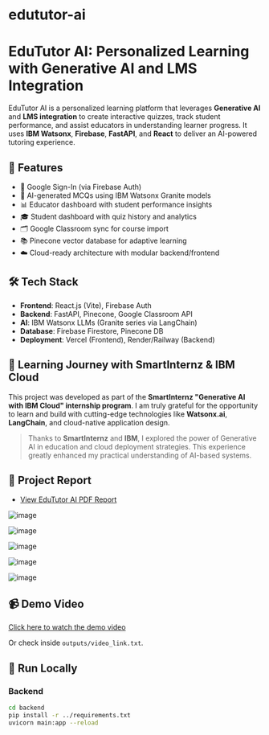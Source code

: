 # edututor-ai

# EduTutor AI: Personalized Learning with Generative AI and LMS Integration

EduTutor AI is a personalized learning platform that leverages **Generative AI** and **LMS integration** to create interactive quizzes, track student performance, and assist educators in understanding learner progress. It uses **IBM Watsonx**, **Firebase**, **FastAPI**, and **React** to deliver an AI-powered tutoring experience.

## 🚀 Features

- 🔐 Google Sign-In (via Firebase Auth)
- 🧠 AI-generated MCQs using IBM Watsonx Granite models
- 📊 Educator dashboard with student performance insights
- 🎓 Student dashboard with quiz history and analytics
- 🗂️ Google Classroom sync for course import
- 📚 Pinecone vector database for adaptive learning
- ☁️ Cloud-ready architecture with modular backend/frontend

## 🛠️ Tech Stack

- **Frontend**: React.js (Vite), Firebase Auth
- **Backend**: FastAPI, Pinecone, Google Classroom API
- **AI**: IBM Watsonx LLMs (Granite series via LangChain)
- **Database**: Firebase Firestore, Pinecone DB
- **Deployment**: Vercel (Frontend), Render/Railway (Backend)

## 🧠 Learning Journey with SmartInternz & IBM Cloud

This project was developed as part of the **SmartInternz "Generative AI with IBM Cloud" internship program**. I am truly grateful for the opportunity to learn and build with cutting-edge technologies like **Watsonx.ai**, **LangChain**, and cloud-native application design.

> Thanks to **SmartInternz** and **IBM**, I explored the power of Generative AI in education and cloud deployment strategies. This experience greatly enhanced my practical understanding of AI-based systems.

## 📄 Project Report

- [View EduTutor AI PDF Report](https://harshavardhanvukkum.github.io/edututor-ai/EduTutor_AI_Project_Report.pdf)

![image](https://github.com/user-attachments/assets/3e28f9cf-ad4c-4e4a-9f9c-1ec31a11a6cc)


![image](https://github.com/user-attachments/assets/02c9f339-39d7-4aef-b4ae-3e4705d3da2e)



![image](https://github.com/user-attachments/assets/a8ed3ad7-2568-4d5c-8726-5f9146fc4979)



![image](https://github.com/user-attachments/assets/daa4bdee-4012-4d24-bdcd-169046a575bf)



![image](https://github.com/user-attachments/assets/35a60972-1eeb-4925-9a53-2ba2ccefbe65)




## 📹 Demo Video

[Click here to watch the demo video](https://drive.google.com/file/d/17hPAl9_O368-lNvAsQW_3JBmxL7JBrMa/view?usp=sharing)

Or check inside `outputs/video_link.txt`.

## 🧪 Run Locally 

### Backend
```bash
cd backend
pip install -r ../requirements.txt
uvicorn main:app --reload






